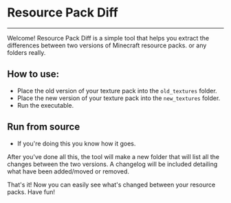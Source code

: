 # Resource Pack Diff
---
Welcome! Resource Pack Diff is a simple tool that helps you extract the differences between two versions of Minecraft resource packs. or any folders really.

## How to use:
- Place the old version of your texture pack into the ``old_textures`` folder.
- Place the new version of your texture pack into the ``new_textures`` folder.
- Run the executable.

## Run from source
- If you're doing this you know how it goes.
  
After you've done all this, the tool will make a new folder that will list all the changes between the two versions.
A changelog will be included detailing what have been added/moved or removed.

That's it! Now you can easily see what's changed between your resource packs. Have fun!
